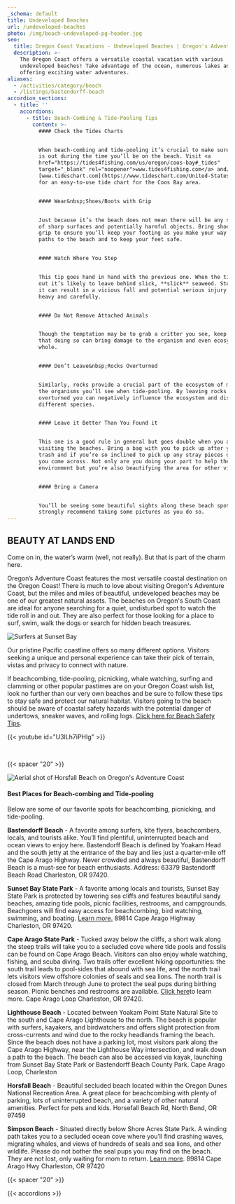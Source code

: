 ```yaml
---
_schema: default
title: Undeveloped Beaches
url: /undeveloped-beaches
photo: /img/beach-undeveloped-pg-header.jpg
seo:
  title: Oregon Coast Vacations - Undeveloped Beaches | Oregon's Adventure Coast
  description: >-
    The Oregon Coast offers a versatile coastal vacation with various
    undeveloped beaches! Take advantage of the ocean, numerous lakes and rivers
    offering exciting water adventures.
aliases:
  - /activities/category/beach
  - /listings/bastendorff-beach
accordion_sections:
  - title: ''
    accordions:
      - title: Beach-Combing & Tide-Pooling Tips
        content: >-
          #### Check the Tides Charts


          When beach-combing and tide-pooling it’s crucial to make sure the tide
          is out during the time you’ll be on the beach. Visit <a
          href="https://tides4fishing.com/us/oregon/coos-bay#_tides"
          target="_blank" rel="noopener">www.tides4fishing.com</a> and/or
          [www.tideschart.com](https://www.tideschart.com/United-States/Oregon/Coos-Bay)
          for an easy-to-use tide chart for the Coos Bay area.


          #### Wear&nbsp;Shoes/Boots with Grip


          Just because it’s the beach does not mean there will be any shortage
          of sharp surfaces and potentially harmful objects. Bring shoes with
          grip to ensure you’ll keep your footing as you make your way down
          paths to the beach and to keep your feet safe.


          #### Watch Where You Step


          This tip goes hand in hand with the previous one. When the tide goes
          out it’s likely to leave behind slick, **slick** seaweed. Stepping on
          it can result in a vicious fall and potential serious injury. Tread
          heavy and carefully.


          #### Do Not Remove Attached Animals


          Though the temptation may be to grab a critter you see, keep in mind
          that doing so can bring damage to the organism and even ecosystem as a
          whole.


          #### Don’t Leave&nbsp;Rocks Overturned


          Similarly, rocks provide a crucial part of the ecosystem of many of
          the organisms you’ll see when tide-pooling. By leaving rocks
          overturned you can negatively influence the ecosystem and disrupt
          different species.


          #### Leave it Better Than You Found it


          This one is a good rule in general but goes double when you are
          visiting the beaches. Bring a bag with you to pick up after your own
          trash and if you’re so inclined to pick up any stray pieces of garbage
          you come across. Not only are you doing your part to help the
          environment but you’re also beautifying the area for other visitors.


          #### Bring a Camera


          You’ll be seeing some beautiful sights along these beach spots, we
          strongly recommend taking some pictures as you do so.
---
```

## BEAUTY AT LANDS END

Come on in, the water’s warm (well, not really). But that is part of the charm here.

Oregon’s Adventure Coast features the most versatile coastal destination on the Oregon Coast! There is much to love about visiting Oregon's Adventure Coast, but the miles and miles of beautiful, undeveloped beaches may be one of our greatest natural assets. The beaches on Oregon's South Coast are ideal for anyone searching for a quiet, undisturbed spot to watch the tide roll in and out. They are also perfect for those looking for a place to surf, swim, walk the dogs or search for hidden beach treasures.

![Surfers at Sunset Bay](/img/beaches-sunset-bay.jpg)

Our pristine Pacific coastline offers so many different options. Visitors seeking a unique and personal experience can take their pick of terrain, vistas and privacy to connect with nature.

If beachcombing, tide-pooling, picnicking, whale watching, surfing and clamming or other popular pastimes are on your Oregon Coast wish list, look no further than our very own beaches and be sure to follow these tips to stay safe and protect our natural habitat. Visitors going to the beach should be aware of coastal safety hazards with the potential danger of undertows, sneaker waves, and rolling logs. <a href="https://oregonsadventurecoast.com/blog/eight-ways-to-stay-safe-on-the-beaches-along-the-oregon-coast/" target="_blank" rel="noopener">Click here for Beach Safety Tips</a>.

{{< youtube id="U3lLh7iPHIg" >}}

&nbsp;

{{< spacer "20" >}}

![Aerial shot of Horsfall Beach on Oregon's Adventure Coast](/img/horsfall-beach-pristine-695x380.jpg "Pristine &amp; Uncrowded Horsfall Beach")

#### **Best Places for Beach-combing and Tide-pooling**

Below are some of our favorite spots for beachcombing, picnicking, and tide-pooling.

**Bastendorff Beach** - A favorite among surfers, kite flyers, beachcombers, locals, and tourists alike. You’ll find plentiful, uninterrupted beach and ocean views to enjoy here. Bastendorff Beach is defined by Yoakam Head and the south jetty at the entrance of the bay and lies just a quarter-mile off the Cape Arago Highway. Never crowded and always beautiful, Bastendorff Beach is a must-see for beach enthusiasts. Address: 63379 Bastendorff Beach Road Charleston, OR 97420.

**Sunset Bay State Park** - A favorite among locals and tourists, Sunset Bay State Park is protected by towering sea cliffs and features beautiful sandy beaches, amazing tide pools, picnic facilities, restrooms, and campgrounds. Beachgoers will find easy access for beachcombing, bird watching, swimming, and boating. <a href="https://oregonstateparks.org/index.cfm?do=parkPage.dsp_parkPage&amp;parkId=70" target="_blank" rel="noopener">Learn more.</a> 89814 Cape Arago Highway Charleston, OR 97420.

**Cape Arago State Park** - Tucked away below the cliffs, a short walk along the steep trails will take you to a secluded cove where tide pools and fossils can be found on Cape Arago Beach. Visitors can also enjoy whale watching, fishing, and scuba diving. Two trails offer excellent hiking opportunities: the south trail leads to pool-sides that abound with sea life, and the north trail lets visitors view offshore colonies of seals and sea lions. The north trail is closed from March through June to protect the seal pups during birthing season. Picnic benches and restrooms are available. <a href="https://oregonstateparks.org/index.cfm?do=parkPage.dsp_parkPage&amp;parkId=66" target="_blank" rel="noopener">Click here</a>to learn more. Cape Arago Loop Charleston, OR 97420.

**Lighthouse Beach** - Located between Yoakam Point State Natural Site to the south and Cape Arago Lighthouse to the north. The beach is popular with surfers, kayakers, and birdwatchers and offers slight protection from cross-currents and wind due to the rocky headlands framing the beach. Since the beach does not have a parking lot, most visitors park along the Cape Arago Highway, near the Lighthouse Way intersection, and walk down a path to the beach. The beach can also be accessed via kayak, launching from Sunset Bay State Park or Bastendorff Beach County Park. Cape Arago Loop, Charleston

**Horsfall Beach** - Beautiful secluded beach located within the Oregon Dunes National Recreation Area. A great place for beachcombing with plenty of parking, lots of uninterrupted beach, and a variety of other natural amenities. Perfect for pets and kids. Horsefall Beach Rd, North Bend, OR 97459

**Simpson Beach** - Situated directly below Shore Acres State Park. A winding path takes you to a secluded ocean cove where you’ll find crashing waves, migrating whales, and views of hundreds of seals and sea lions, and other wildlife. Please do not bother the seal pups you may find on the beach. They are not lost, only waiting for mom to return. <a href="https://oregonstateparks.org/index.cfm?do=parkPage.dsp_parkPage&amp;parkId=68" target="_blank" rel="noopener">Learn more</a>. 89814 Cape Arago Hwy Charleston, OR 97420

{{< spacer "20" >}}

{{< accordions >}}